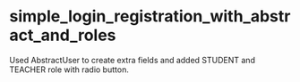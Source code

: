 # simple_login_registration_with_abstract_and_roles
Used AbstractUser to create extra fields and added STUDENT and TEACHER role with radio button.
